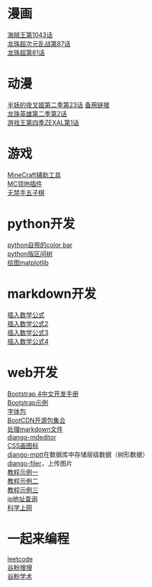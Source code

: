 # 漫画
[海贼王第1043话](http://www.mangabz.com/m219914/#ipg15)<br/>
[龙珠超次元乱战第87话](https://tieba.baidu.com/p/5477829492?pn=1)<br/>
[龙珠超第81话](https://www.1kkk.com/ch81-1240839/#ipg45)<br/>

# 动漫
[半妖的夜叉姬第二季第23话](http://www.yinghuacd.com/show/5389.html) [备用链接](https://www.zhenbuka3.com/vodplay/87916-1-20/)<br/>
[龙珠英雄第二季第2话](http://www.yinghuacd.com/v/4924-2.html)<br/>
[游戏王第四季ZEXAL第1话](https://www.dm530p.net/view/12183.html)<br/>

# 游戏
[MineCraft辅助工具](https://www.chunkbase.com/apps/)<br/>
[MC领地插件](https://www.mmcee.cn/bukkit-residenceterritory-plugin-including-free-version-full-version.html#comment-2218)<br/>
[无禁手五子棋](http://www.bytedance.ai/gomoku.html)<br/>

# python开发
[python自带的color bar](https://matplotlib.org/2.0.2/examples/color/colormaps_reference.html)<br/>
[python版区间树](https://github.com/bxlab/bx-python/blob/main/lib/bx/intervals/intersection.pyx)<br/>
[绘图matplotlib](https://matplotlib.org/2.0.2/faq/howto_faq.html#how-to-search-examples)<br/>

# markdown开发
[插入数学公式](https://editor.codecogs.com/)<br/>
[插入数学公式2](https://blog.csdn.net/dss_dssssd/article/details/82692894#2%E5%A6%82%E4%BD%95%E8%BE%93%E5%85%A5%E4%B8%8A%E4%B8%8B%E6%A0%87)<br/>
[插入数学公式3](https://blog.csdn.net/dss_dssssd/article/details/82692894)<br/>
[插入数学公式4](https://katex.org/#demo)<br/>

# web开发
[Bootstrap 4中文开发手册](https://www.php.cn/manual/view/34078.html)<br/>
[Bootstrap示例](https://www.cnblogs.com/wj-1314/p/9551426.html)<br/>
[字体包](https://www.php.cn/manual/view/34078.html)<br/>
[BootCDN开源包集合](https://www.bootcdn.cn/)<br/>
[处理markdown文件](http://richleland.github.io/pygments-css/)<br/>
[django-mdeditor](https://www.jianshu.com/p/442bc083c835)<br/>
[CSS画图标](http://www.mamicode.com/info-detail-1580247.html)<br/>
[django-mptt](https://www.cnblogs.com/ccorz/p/5985534.html)在数据库中存储层级数据（树形数据）<br/>
[django-filer](https://www.cnblogs.com/weixuqin/p/9347650.html)，上传图片<br/>
[教程示例一](https://www.zmrenwu.com/courses/django-blog-tutorial/materials/13/)<br/>
[教程示例二](https://stormsha.com/article/666/)<br/>
[教程示例三](https://www.dusaiphoto.com/)<br/>
[ip地址查询](https://www.ip138.com/)<br/>
[科学上网](https://github.com/bannedbook/fanqiang/wiki)<br>

# 一起来编程
[leetcode](https://leetcode-cn.com/problemset/all/?difficulty=%E7%AE%80%E5%8D%95)<br/>
[谷粉搜搜](http://gfsoso.me/)<br/>
[谷粉学术](https://gfsoso.99lb.net/)<br/>
